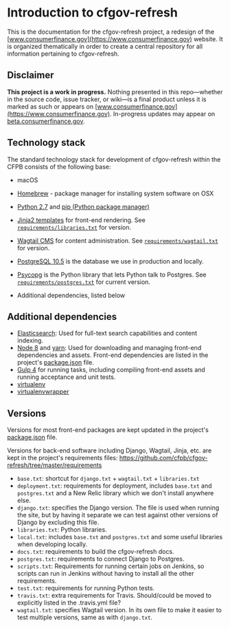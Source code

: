 # Introduction to cfgov-refresh

This is the documentation for the cfgov-refresh project, a redesign of the [www.consumerfinance.gov](https://www.consumerfinance.gov) website. It is organized thematically in order to create a central repository for all information pertaining to cfgov-refresh.

## Disclaimer

**This project is a work in progress.** Nothing presented in this repo—whether in the source code, issue tracker, or wiki—is a final product unless it is marked as such or appears on [www.consumerfinance.gov](https://www.consumerfinance.gov). In-progress updates may appear on [beta.consumerfinance.gov](https://beta.consumerfinance.gov).

## Technology stack

The standard technology stack for development of cfgov-refresh within the CFPB consists of the following base:

- macOS
- [Homebrew](https://brew.sh) - package manager for installing system software on OSX
- [Python 2.7](https://docs.python.org/2.7/) and [pip (Python package manager)](https://pip.pypa.io/en/stable/user_guide/)
- [Jinja2 templates](http://jinja.pocoo.org/docs/2.10/) for front-end rendering. See [`requirements/libraries.txt`](https://github.com/cfpb/cfgov-refresh/tree/master/requirements/libraries.txt) for version.
- [Wagtail CMS](https://wagtail.io) for content administration. See [`requirements/wagtail.txt`](https://github.com/cfpb/cfgov-refresh/tree/master/requirements/wagtail.txt) for version.
- [PostgreSQL 10.5](https://www.postgresql.org/) is the database we use in production and locally.
- [Psycopg](http://initd.org/psycopg/) is the Python library that lets Python talk to Postgres. See [`requirements/postgres.txt`](https://github.com/cfpb/cfgov-refresh/tree/master/requirements/postgres.txt) for current version. 


- Additional dependencies, listed below

## Additional dependencies

- [Elasticsearch](https://www.elastic.co):
  Used for full-text search capabilities and content indexing.
- [Node 8](http://nodejs.org) and [yarn](https://yarnpkg.com/):
  Used for downloading and managing front-end dependencies and assets. Front-end dependencies are listed in the project's [package.json](https://github.com/cfpb/cfgov-refresh/blob/master/package.json) file.
- [Gulp 4](https://gulpjs.com/) for running tasks, including compiling front-end assets and running acceptance and unit tests.
- [virtualenv](https://virtualenv.pypa.io/en/stable/)
- [virtualenvwrapper](https://virtualenvwrapper.readthedocs.io/en/latest/)

## Versions

Versions for most front-end packages are kept updated in the project's [package.json](https://github.com/cfpb/cfgov-refresh/blob/master/package.json) file.

Versions for back-end software including Django, Wagtail, Jinja, etc. are kept in the project's requirements files:
https://github.com/cfpb/cfgov-refresh/tree/master/requirements

- `base.txt`: shortcut for `django.txt` + `wagtail.txt` + `libraries.txt`
- `deployment.txt`: requirements for deployment, includes `base.txt` and `postgres.txt` and a New Relic library which we don't install anywhere else.
- `django.txt`: specifies the Django version. The file is used when running the site, but by having it separate we can test against other versions of Django by excluding this file.
- `libraries.txt`: Python libraries.
- `local.txt`: includes `base.txt` and `postgres.txt` and some useful libraries when developing locally.
- `docs.txt`: requirements to build the cfgov-refresh docs. 
- `postgres.txt`: requirements to connect Django to Postgres.
- `scripts.txt`: Requirements for running certain jobs on Jenkins, so scripts can run in Jenkins without having to install all the other requirements.
- `test.txt`: requirements for running Python tests.
- `travis.txt`: extra requirements for Travis. Should/could be moved to explicitly listed in the .travis.yml file?
- `wagtail.txt`: specifies Wagtail version. In its own file to make it easier to test multiple versions, same as with `django.txt`.
